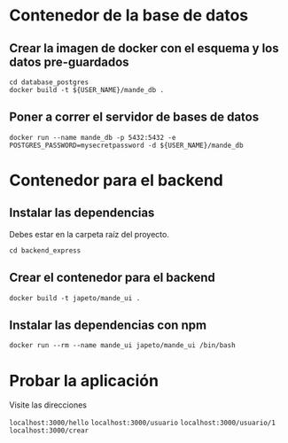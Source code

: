 # Contenedor de la base de datos

## Crear la imagen de docker con el esquema y los datos pre-guardados

```
cd database_postgres
docker build -t ${USER_NAME}/mande_db .
```

## Poner a correr el servidor de bases de datos

```
docker run --name mande_db -p 5432:5432 -e POSTGRES_PASSWORD=mysecretpassword -d ${USER_NAME}/mande_db
```
# Contenedor para el backend

## Instalar las dependencias

Debes estar en la carpeta raíz del proyecto. 

```
cd backend_express
```

## Crear el contenedor para el backend

`docker build -t japeto/mande_ui .`

## Instalar las dependencias con npm

`docker run --rm --name mande_ui japeto/mande_ui /bin/bash`

# Probar la aplicación

Visite las direcciones

`localhost:3000/hello`
`localhost:3000/usuario`
`localhost:3000/usuario/1`
`localhost:3000/crear`

